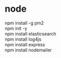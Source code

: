 # node
npm install -g pm2 <br />
npm init -y <br />
npm install elasticsearch <br />
npm install log4js <br />
npm install express <br />
npm install nodemailer  <br />
